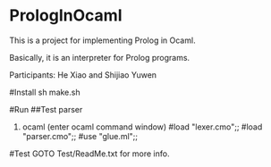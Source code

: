 PrologInOcaml
=============

This is a project for implementing Prolog in Ocaml.

Basically, it is an interpreter for Prolog programs.

Participants: He Xiao and Shijiao Yuwen


#Install
sh make.sh

#Run 
##Test parser
1. ocaml (enter ocaml command window)
#load "lexer.cmo";;
#load "parser.cmo";;
#use "glue.ml";;


#Test
GOTO Test/ReadMe.txt for more info.


